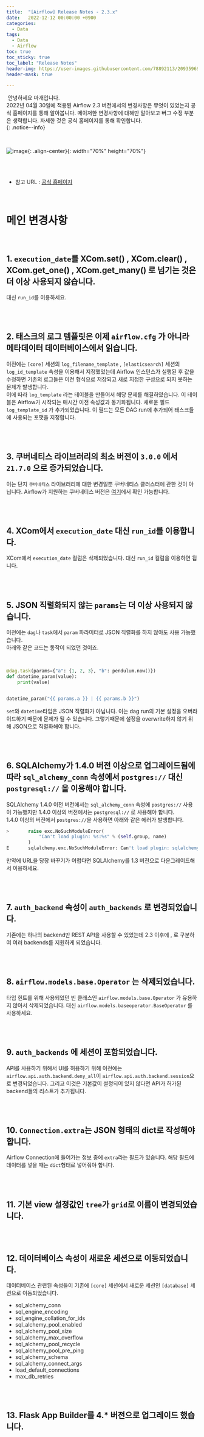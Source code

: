 ```yaml
---
title:  "[Airflow] Release Notes - 2.3.x"
date:   2022-12-12 00:00:00 +0900
categories:
  - Data
tags:
  - Data
  - Airflow
toc: true
toc_sticky: true
toc_label: "Release Notes"
header-img: https://user-images.githubusercontent.com/78892113/209359696-bdb63ef2-8e14-41f2-8e04-2c29049aeabf.png
header-mask: true

---
```


&nbsp;안녕하세요 마개입니다.  
2022년 04월 30일에 적용된 Airflow 2.3 버전에서의 변경사항은 무엇이 있었는지 공식 홈페이지를 통해 알아봅니다. 메이저한 변경사항에 대해만 알아보고 버그 수정 부분은 생략합니다. 자세한 것은 공식 홈페이지를 통해 확인합니다.  
{: .notice--info}

<br>

![image](https://user-images.githubusercontent.com/78892113/209359696-bdb63ef2-8e14-41f2-8e04-2c29049aeabf.png){: .align-center}{: width="70%" height="70%"} 

<br><br>

* 참고 URL : <a href="https://airflow.apache.org/docs/apache-airflow/stable/release_notes.html#airflow-2-3-0-2022-04-30">공식 홈페이지</a>

<br>

# 메인 변경사항

<br>

## 1. `execution_date`를 XCom.set() , XCom.clear() , XCom.get_one() , XCom.get_many() 로 넘기는 것은 더 이상 사용되지 않습니다.

대신 `run_id`를 이용하세요.

<br><br>

## 2. 태스크의 로그 템플릿은 이제 `airflow.cfg` 가 아니라 메타데이터 데이터베이스에서 읽습니다.

이전에는 `[core]` 세션의 `log_filename_template` , `[elasticsearch]` 세션의 `log_id_template` 속성을 이용해서 지정했었는데 Airflow 인스턴스가 실행된 후 값을 수정하면 기존의 로그들은 이전 형식으로 저장되고 새로 지정한 구성으로 되지 못하는 문제가 발생합니다.  
이에 따라 `log_template` 라는 테이블을 만들어서 해당 문제를 해결하였습니다. 이 테이블은 Airflow가 시작되는 매시간 이전 속성값과 동기화됩니다. 새로운 필드 `log_template_id` 가 추가되었습니다. 이 필드는 모든 DAG run에 추가되어 태스크들에 사용되는 포맷을 지정합니다.

<br><br>

## 3. 쿠버네티스 라이브러리의 최소 버전이 `3.0.0` 에서 `21.7.0` 으로 증가되었습니다.

이는 단지 `쿠버네티스` 라이브러리에 대한 변경일뿐 쿠버네티스 클러스터에 관한 것이 아닙니다. Airflow가 지원하는 쿠버네티스 버전은 <a href="https://airflow.apache.org/docs/apache-airflow/stable/installation/prerequisites.html">여기</a>에서 확인 가능합니다.

<br><br>

## 4. XCom에서 `execution_date` 대신 `run_id`를 이용합니다.

XCom에서 `execution_date` 컬럼은 삭제되었습니다. 대신 `run_id` 컬럼을 이용하면 됩니다.

<br><br>

## 5. JSON 직렬화되지 않는 `params`는 더 이상 사용되지 않습니다.

이전에는 `dag`나 `task`에서 `param` 파라미터로 JSON 직렬화를 하지 않아도 사용 가능했습니다.  
아래와 같은 코드는 동작이 되었던 것이죠.

<br>

```python
@dag.task(params={"a": {1, 2, 3}, "b": pendulum.now()})
def datetime_param(value):
    print(value)


datetime_param("{{ params.a }} | {{ params.b }}")
```

`set`와 `datetime`타입은 JSON 직렬화가 아닙니다. 이는 dag run의 기본 설정을 오버라이드하기 때문에 문제가 될 수 있습니다. 그렇기때문에 설정을 overwrite하지 않기 위해 JSON으로 직렬화해야 합니다.

<br><br>

## 6. SQLAlchemy가 1.4.0 버전 이상으로 업그레이드됨에 따라 `sql_alchemy_conn` 속성에서 `postgres://` 대신 `postgresql://` 을 이용해야 합니다.

SQLAlchemy 1.4.0 이전 버전에서는 `sql_alchemy_conn` 속성에 `postgres://` 사용이 가능했지만 1.4.0 이상의 버전에서는 `postgresql://` 로 사용해야 합니다.  
1.4.0 이상의 버전에서 `postgres://`을 사용하면 아래와 같은 에러가 발생합니다.

```python
>       raise exc.NoSuchModuleError(
            "Can't load plugin: %s:%s" % (self.group, name)
        )
E       sqlalchemy.exc.NoSuchModuleError: Can't load plugin: sqlalchemy.dialects:postgres
```

만약에 URL을 당장 바꾸기가 어렵다면 SQLAlchemy를 1.3 버전으로 다운그레이드해서 이용하세요.

<br><br>

## 7. `auth_backend` 속성이 `auth_backends` 로 변경되었습니다.

기존에는 하나의 backend만 REST API을 사용할 수 있었는데 2.3 이후에 , 로 구분하여 여러 backends를 지원하게 되었습니다.

<br><br>

## 8. `airflow.models.base.Operator` 는 삭제되었습니다.

타입 힌트를 위해 사용되었던 빈 클래스인 `airflow.models.base.Operator` 가 유용하지 않아서 삭제되었습니다. 대신 `airflow.models.baseoperator.BaseOperator` 를 사용하세요.

<br><br>

## 9. `auth_backends` 에 세션이 포함되었습니다.

API를 사용하기 위해서 UI를 허용하기 위해 이전에는 `airflow.api.auth.backend.deny_all`이 `airflow.api.auth.backend.session`으로 변경되었습니다. 그리고 이것은 기본값이 설정되어 있지 않다면 API가 허가된 backend들의 리스트가 추가됩니다.

<br><br>

## 10. `Connection.extra`는 JSON 형태의 dict로 작성해야 합니다.

Airflow Connection에 들어가는 정보 중에 `extra`라는 필드가 있습니다. 해당 필드에 데이터를 넣을 때는 `dict`형태로 넣어줘야 합니다.

<br><br>

## 11. 기본 view 설정값인 `tree`가 `grid`로 이름이 변경되었습니다.

<br><br>

## 12. 데이터베이스 속성이 새로운 세션으로 이동되었습니다.

데이터베이스 관련된 속성들이 기존에 `[core]` 세션에서 새로운 세션인 `[database]` 세션으로 이동되었습니다.

* sql_alchemy_conn
* sql_engine_encoding
* sql_engine_collation_for_ids
* sql_alchemy_pool_enabled
* sql_alchemy_pool_size
* sql_alchemy_max_overflow
* sql_alchemy_pool_recycle
* sql_alchemy_pool_pre_ping
* sql_alchemy_schema
* sql_alchemy_connect_args
* load_default_connections
* max_db_retries

<br><br>

## 13. Flask App Builder를 4.* 버전으로 업그레이드 했습니다.


